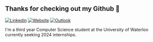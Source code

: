 ## Thanks for checking out my Github 🤖
[![Linkedin](https://img.shields.io/badge/-TanishqMaheshwari-gray?style=flat&logo=Linkedin&logoColor=white&link=https://www.linkedin.com/in/tanishq-maheshwari/)](https://www.linkedin.com/in/tanishq-maheshwari)
[![Website](https://img.shields.io/badge/-tanishqmaheshwari.com-gray?style=flat&logo=Circle&logoColor=white&link=https://www.tanishqmaheshwari.com/)](https://www.tanishqmaheshwari.com/)
[![Outlook](https://img.shields.io/badge/-tmaheshw@uwaterloo.ca-gray?style=flat&logo=Gmail&logoColor=white&link=mailto:tmaheshw@uwaterloo.ca)](mailto:tmaheshw@uwaterloo.ca)


I'm a third year Computer Science student at the University of Waterloo currently seeking 2024 internships.

